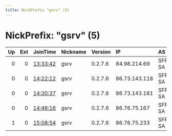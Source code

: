 ```yaml
---
title: NickPrefix "gsrv" (5)
---
```


# NickPrefix: "gsrv" (5)

|   Up |   Ext | JoinTime                                                                                            | Nickname   | Version   | IP            | AS     | CC   |   ORp |   Dirp | OS    | Contact   |   eFamMembers |
|-----:|------:|:----------------------------------------------------------------------------------------------------|:-----------|:----------|:--------------|:-------|:-----|------:|-------:|:------|:----------|--------------:|
|    0 |     0 | [13:33:42](https://metrics.torproject.org/rs.html#details/B836FC9FD0DCD6C220576E520E5F50CD07776252) | gsrv       | 0.2.7.6   | 84.98.214.69  | SFR SA | fr   |  9001 |      0 | Linux | None      |             1 |
|    0 |     0 | [14:22:12](https://metrics.torproject.org/rs.html#details/984954F2BD964875E145D71C1579671CA2787465) | gsrv       | 0.2.7.6   | 86.73.143.118 | SFR SA | fr   |  9001 |      0 | Linux | None      |             1 |
|    0 |     0 | [14:30:37](https://metrics.torproject.org/rs.html#details/DF8AF9485A2D1EA9B837CE3DE41FD969F57474A3) | gsrv       | 0.2.7.6   | 86.73.143.161 | SFR SA | fr   |  9001 |      0 | Linux | None      |             1 |
|    0 |     0 | [14:46:16](https://metrics.torproject.org/rs.html#details/039799C90417234BA75123291842CE440A53F06B) | gsrv       | 0.2.7.6   | 86.76.75.167  | SFR SA | fr   |  9001 |      0 | Linux | None      |             1 |
|    1 |     0 | [15:08:54](https://metrics.torproject.org/rs.html#details/FBDC8E05B1562276B15CF9E9AA67E5D9D9DFE48F) | gsrv       | 0.2.7.6   | 86.76.75.233  | SFR SA | fr   |  9001 |      0 | Linux | None      |             1 |
